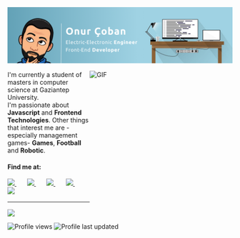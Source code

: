 <p align=center>
  
  ![Saldocc](https://github.com/Saldocc/Saldocc/blob/main/Resources/Banner.png)
  
</p>


<img align="right" width="320" height="305" alt="GIF" src="https://media.giphy.com/media/GnTHlXYp08VDJllWj7/source.gif" />

<p align="left">
  I'm currently a student of masters in computer science at Gaziantep University. <br/>
  I'm passionate about <b>Javascript</b> and <b>Frontend Technologies</b>. 
  Other things that interest me are -especially management games- <b>Games</b>, <b>Football</b> and <b>Robotic</b>.  
</p>

#### Find me at: 

<p align="left">
   <a href="https://twitter.com/TurkSaldoc">
    <img width="32px" src="https://cdn.jsdelivr.net/npm/simple-icons@v3/icons/twitter.svg">
  </a>
   &nbsp  &nbsp  &nbsp
   <a href="https://linkedin.com/in/onurcobann/">
    <img width="32px" src="https://cdn.jsdelivr.net/npm/simple-icons@v3/icons/linkedin.svg">
  </a>
     &nbsp  &nbsp  &nbsp
   <a href="https://codepen.io/saldocc">
    <img width="32px" src="https://cdn.jsdelivr.net/npm/simple-icons@v3/icons/codepen.svg">
  </a>
    &nbsp  &nbsp  &nbsp
   <a href="https://steamcommunity.com/id/saldoc">
    <img width="32px" src="https://cdn.jsdelivr.net/npm/simple-icons@v3/icons/steam.svg">
  </a>
    &nbsp  &nbsp  &nbsp
   <a href="  https://www.twitch.tv/saldoc">
    <img width="32px" src="https://cdn.jsdelivr.net/npm/simple-icons@v3/icons/twitch.svg">
  </a>
</p>

---

<p align=left> 
  <img align=center src="https://github-readme-stats.vercel.app/api?username=saldocc&show_icons=true&theme=radical">
</p>

![Profile views](https://visitor-badge.glitch.me/badge?page_id=saldocc.visitor-badge)
![Profile last updated](https://img.shields.io/github/last-commit/saldocc/saldocc)

